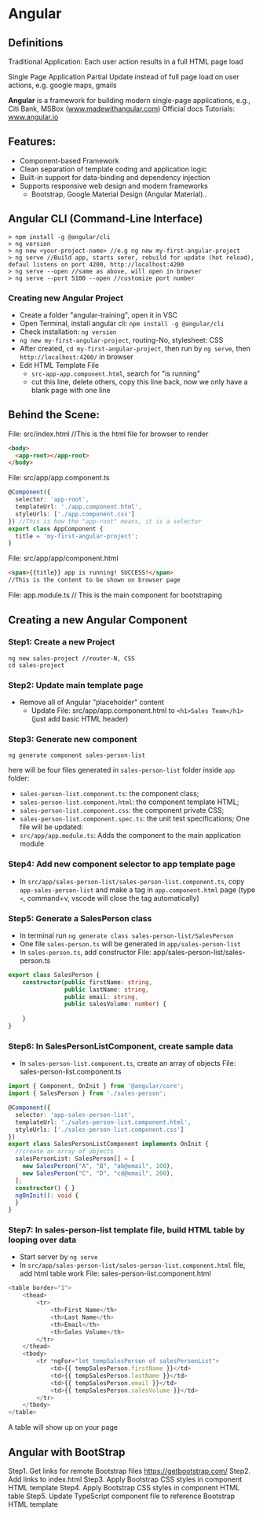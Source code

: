 # Angular
## Definitions
Traditional Application:
Each user action results in a full HTML page load

Single Page Application
Partial Update instead of full page load on user actions, e.g. google maps, gmails

**Angular** is a framework for building modern single-page applications, e.g., Citi Bank, MSBox (www.madewithangular.com)
Official docs Tutorials: www.angular.io

## Features:
- Component-based Framework
- Clean separation of template coding and application logic
- Built-in support for data-binding and dependency injection
- Supports responsive web design and modern frameworks
  - Bootstrap, Google Material Design (Angular Material)..
## Angular CLI (Command-Line Interface)
```
> npm install -g @angular/cli
> ng version
> ng new <your-project-name> //e.g ng new my-first-angular-project
> ng serve //Build app, starts serer, rebuild for update (hot reload), defaul listens on port 4200, http://localhost:4200
> ng serve --open //same as above, will open in browser
> ng serve --port 5100 --open //customize port number
```
### Creating new Angular Project
- Create a folder "angular-training", open it in VSC
- Open Terminal, install angular cli: `npm install -g @angular/cli`
- Check installation: `ng version`
- `ng new my-first-angular-project`, routing-No, stylesheet: CSS
- After created, `cd my-first-angular-project`, then run by `ng serve`, then `http://localhost:4200/` in browser
- Edit HTML Template File
  - `src-app-app.component.html`, search for "is running"
  - cut this line, delete others, copy this line back, now we only have a blank page with one line
## Behind the Scene:
File: src/index.html //This is the html file for browser to render
```html
<body>
  <app-root></app-root>
</body>
```
File: src/app/app.component.ts
```typescript
@Component({
  selector: 'app-root',
  templateUrl: './app.component.html',
  styleUrls: ['./app.component.css']
}) //This is how the "app-root" means, it is a selector
export class AppComponent {
  title = 'my-first-angular-project';
}
```
File: src/app/app/component.html
```html
<span>{{title}} app is running! SUCCESS!</span>
//This is the content to be shown on browser page
```
File: app.module.ts // This is the main component for bootstraping
## Creating a new Angular Component
### Step1: Create a new Project
```
ng new sales-project //router-N, CSS
cd sales-project
```
### Step2: Update main template page
- Remove all of Angular "placeholder" content
  - Update File: src/app/app.component.html to `<h1>Sales Team</h1>` (just add basic HTML header)
### Step3: Generate new component
```
ng generate component sales-person-list
```
here will be four files generated in `sales-person-list` folder inside `app` folder:
- `sales-person-list.component.ts`: the component class;
- `sales-person-list.component.html`: the component template HTML;
- `sales-person-list.component.css`: the component private CSS;
- `sales-person-list.component.spec.ts`: the unit test specifications;
One file will be updated:
- `src/app/app.module.ts`: Adds the component to the main application module
### Step4: Add new component selector to app template page
- In `src/app/sales-person-list/sales-person-list.component.ts`, copy `app-sales-person-list` and make a tag in `app.component.html` page (type `<`, command+v, vscode will close the tag automatically)
### Step5: Generate a SalesPerson class
- In terminal run `ng generate class sales-person-list/SalesPerson`
- One file `sales-person.ts` will be generated in `app/sales-person-list`
- In `sales-person.ts`, add constructor
File: app/sales-person-list/sales-person.ts
```typescript
export class SalesPerson {
    constructor(public firstName: string,
                public lastName: string,
                public email: string,
                public salesVolume: number) {
                
    }
}
```
### Step6: In SalesPersonListComponent, create sample data
- In `sales-person-list.component.ts`, create an array of objects
File: sales-person-list.component.ts
```typescript
import { Component, OnInit } from '@angular/core';
import { SalesPerson } from './sales-person';

@Component({
  selector: 'app-sales-person-list',
  templateUrl: './sales-person-list.component.html',
  styleUrls: ['./sales-person-list.component.css']
})
export class SalesPersonListComponent implements OnInit {
  //create an array of objects
  salesPersonList: SalesPerson[] = [
    new SalesPerson("A", "B", "ab@email", 100),
    new SalesPerson("C", "D", "cd@email", 200),
  ];
  constructor() { }
  ngOnInit(): void {
  }
}
```
### Step7: In sales-person-list template file, build HTML table by looping over data
- Start server by `ng serve`
- In `src/app/sales-person-list/sales-person-list.component.html` file, add html table work
File: sales-person-list.component.html
```typescript
<table border="1">
    <thead>
        <tr>
            <th>First Name</th>
            <th>Last Name</th>
            <th>Email</th>
            <th>Sales Volume</th>
        </tr>
    </thead>
    <tbody>
        <tr *ngFor="let tempSalesPerson of salesPersonList">
            <td>{{ tempSalesPerson.firstName }}</td>
            <td>{{ tempSalesPerson.lastName }}</td>
            <td>{{ tempSalesPerson.email }}</td>
            <td>{{ tempSalesPerson.salesVolume }}</td>
        </tr>
    </tbody>
</table>
```
A table will show up on your page
## Angular with BootStrap
Step1. Get links for remote Bootstrap files
https://getbootstrap.com/
Step2. Add links to index.html
Step3. Apply Bootstrap CSS styles in component HTML template
Step4. Apply Bootstrap CSS styles in component HTML table
Step5. Update TypeScript component file to reference Bootstrap HTML template
